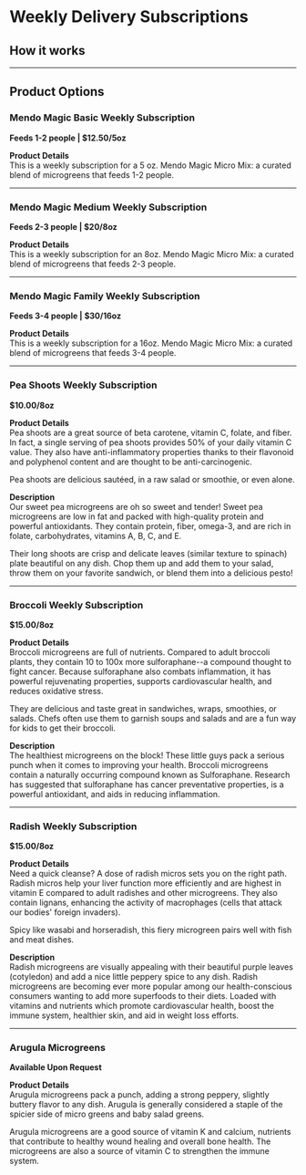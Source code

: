 # Weekly Delivery Subscriptions

## How it works

---

## Product Options

### Mendo Magic Basic Weekly Subscription
**Feeds 1-2 people | $12.50/5oz**

**Product Details**  
This is a weekly subscription for a 5 oz. Mendo Magic Micro Mix: a curated blend of microgreens that feeds 1-2 people.

---

### Mendo Magic Medium Weekly Subscription
**Feeds 2-3 people | $20/8oz**

**Product Details**  
This is a weekly subscription for an 8oz. Mendo Magic Micro Mix: a curated blend of microgreens that feeds 2-3 people.

---

### Mendo Magic Family Weekly Subscription
**Feeds 3-4 people | $30/16oz**

**Product Details**  
This is a weekly subscription for a 16oz. Mendo Magic Micro Mix: a curated blend of microgreens that feeds 3-4 people.

---

### Pea Shoots Weekly Subscription
**$10.00/8oz**

**Product Details**  
Pea shoots are a great source of beta carotene, vitamin C, folate, and fiber. In fact, a single serving of pea shoots provides 50% of your daily vitamin C value. They also have anti-inflammatory properties thanks to their flavonoid and polyphenol content and are thought to be anti-carcinogenic.

Pea shoots are delicious sautéed, in a raw salad or smoothie, or even alone.

**Description**  
Our sweet pea microgreens are oh so sweet and tender! Sweet pea microgreens are low in fat and packed with high-quality protein and powerful antioxidants. They contain protein, fiber, omega-3, and are rich in folate, carbohydrates, vitamins A, B, C, and E.

Their long shoots are crisp and delicate leaves (similar texture to spinach) plate beautiful on any dish. Chop them up and add them to your salad, throw them on your favorite sandwich, or blend them into a delicious pesto!

---

### Broccoli Weekly Subscription
**$15.00/8oz**

**Product Details**  
Broccoli microgreens are full of nutrients. Compared to adult broccoli plants, they contain 10 to 100x more sulforaphane--a compound thought to fight cancer. Because sulforaphane also combats inflammation, it has powerful rejuvenating properties, supports cardiovascular health, and reduces oxidative stress.

They are delicious and taste great in sandwiches, wraps, smoothies, or salads. Chefs often use them to garnish soups and salads and are a fun way for kids to get their broccoli.

**Description**  
The healthiest microgreens on the block! These little guys pack a serious punch when it comes to improving your health. Broccoli microgreens contain a naturally occurring compound known as Sulforaphane. Research has suggested that sulforaphane has cancer preventative properties, is a powerful antioxidant, and aids in reducing inflammation.

---

### Radish Weekly Subscription
**$15.00/8oz**

**Product Details**  
Need a quick cleanse? A dose of radish micros sets you on the right path. Radish micros help your liver function more efficiently and are highest in vitamin E compared to adult radishes and other microgreens. They also contain lignans, enhancing the activity of macrophages (cells that attack our bodies' foreign invaders).

Spicy like wasabi and horseradish, this fiery microgreen pairs well with fish and meat dishes.

**Description**  
Radish microgreens are visually appealing with their beautiful purple leaves (cotyledon) and add a nice little peppery spice to any dish. Radish microgreens are becoming ever more popular among our health-conscious consumers wanting to add more superfoods to their diets. Loaded with vitamins and nutrients which promote cardiovascular health, boost the immune system, healthier skin, and aid in weight loss efforts.

---

### Arugula Microgreens
**Available Upon Request**

**Product Details**  
Arugula microgreens pack a punch, adding a strong peppery, slightly buttery flavor to any dish. Arugula is generally considered a staple of the spicier side of micro greens and baby salad greens.

Arugula microgreens are a good source of vitamin K and calcium, nutrients that contribute to healthy wound healing and overall bone health. The microgreens are also a source of vitamin C to strengthen the immune system.

